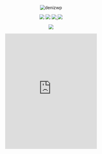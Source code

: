 <div align="center">
     <img src="https://cdn.discordapp.com/attachments/881983996748263507/886289702720770149/github2png.png" alt="denizwp"/>
</div>

<p align="center">
    <a href="https://instagram.com/denizwwp" target"blank_"><img src="https://img.shields.io/badge/INSTAGRAM%20-DC3175.svg?&style=for-the-badge&logo=instagram&logoColor=white"></a>
       <a href="https://open.spotify.com/user/szviltwriiiu23qzw5uriwtw7?si=df36908f2bb74f67" target"blank_"><img src="https://img.shields.io/badge/Spotify%20-1ed760.svg?&style=for-the-badge&logo=spotify&logoColor=white"></a>
       <a href="https://steamcommunity.com/id/denizwp" target"blank_"><img src="https://img.shields.io/badge/Steam%20-111111.svg?&style=for-the-badge&logo=steam&logoColor=white">
     <a href="https://denizwp.tebex.io" target"blank_"><img src="https://img.shields.io/badge/-TEBEX-orange?style=for-the-badge&logo=amazon"></a>
     </a></a>
</p>
    <div align="center">
   <a href="https://discord.com/users/773141540944084994" target="_blank">
      <img src="https://lanyard-profile-readme.vercel.app/api/773141540944084994">
   </a>
</div>

<p align="center">
    <iframe src="https://open.spotify.com/embed/playlist/38iVSNCPOZs9ZPTvKxDycO?utm_source=generator" width="60%" height="380" frameBorder="0" allowfullscreen="" allow="autoplay; clipboard-write; encrypted-media; fullscreen; picture-in-picture"></iframe>
</a>

